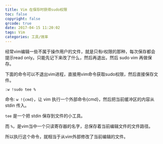 ```yaml
---
title: Vim 在保存时获得sudo权限
toc: false
copyright: false
qrcode: true
date: 2017-04-15 11:20:02
tags: Vim
categories: 工具/效率
---
```


经常vim编辑一些不属于操作用户的文件，就是只有r权限的那种，每次保存都会提示read only。只能先记下来改了什么，然后再退出，然后 sudo vim 再做保存。

<!--more-->

下面的命令可以不退出vim进程，直接用vim命令获取sudo权限，然后直接保存文件。

`:w !sudo tee %`

命令:
`w !{cmd}`，让 vim 执行一个外部命令{cmd}，然后把当前缓冲区的内容从 stdin 传入。

`tee` 是一个把 stdin 保存到文件的小工具。

而 `%`，是vim当中一个只读寄存器的名字，总保存着当前编辑文件的文件路径。

所以执行这个命令，就相当于从vim外部修改了当前编辑的文件。
